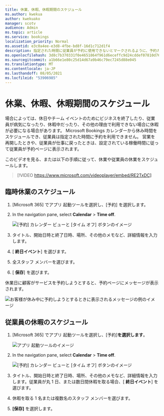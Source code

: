 ```yaml
---
title: 休業、休暇、休暇期間のスケジュール
ms.author: kwekua
author: kwekuako
manager: scotv
audience: Admin
ms.topic: article
ms.service: bookings
localization_priority: Normal
ms.assetid: e3c0a4ee-e3d8-4fbe-bd8f-16d1c712d1f4
description: 指定された時間に従業員が予約に使用できないとマークされるように、予約カレンダーからオフィスの休業日と従業員の休み時間をスケジュールします。
ms.openlocfilehash: 3d8c7b370331f0e4651864f961d6eceffc9d24cddef07810d765bfbc5db6e96b
ms.sourcegitcommit: a1b66e1e80c25d14d67a9b46c79ec7245d88e045
ms.translationtype: MT
ms.contentlocale: ja-JP
ms.lasthandoff: 08/05/2021
ms.locfileid: "53906985"
---
```

# <a name="schedule-business-closures-time-off-and-vacation-time"></a>休業、休暇、休暇期間のスケジュール

場合によっては、休日やチーム イベントのためにビジネスを終了したり、従業員が病気になったり、休暇中だったり、その他の理由で利用できない場合に休暇が必要になる場合があります。 Microsoft Bookings カレンダーから休み時間をスケジュールでき、従業員は指定された時間に予約を利用できません。 営業を再開したときや、従業員が仕事に戻ったときは、設定されている稼働時間に従って従業員が予約ページに表示されます。

このビデオを見る、または以下の手順に従って、休業や従業員の休業をスケジュールします。

> [!VIDEO https://www.microsoft.com/videoplayer/embed/RE2TxDC]

## <a name="schedule-ad-hoc-business-closures"></a>臨時休業のスケジュール

1. [Microsoft 365] でアプリ 起動ツールを選択し、[予約] を選択します。

1. In the navigation pane, select **Calendar** \> **Time off**.

   ![[予約] カレンダー ビューと [タイム オフ] ボタンのイメージ](../media/bookings-calendar-timeoff.png)

1. タイトル、開始日時と終了日時、場所、その他のメモなど、詳細情報を入力します。

1. [ **終日イベント**] を選びます。

1. 全スタッフ メンバーを選びます。

1. [ **保存**] を選びます。

休業日に顧客がサービスを予約しようとすると、予約ページにメッセージが表示されます。

   ![お客様が休み中に予約しようとするときに表示されるメッセージの例のイメージ](../media/bookings-timeoff-message.png)

## <a name="schedule-employee-time-off"></a>従業員の休暇のスケジュール

1. [Microsoft 365] でアプリ 起動ツールを選択し、[予約]**を選択します**。

   ![アプリ 起動ツールのイメージ](../media/bookings-applauncher.png)

1. In the navigation pane, select **Calendar** \> **Time off**.

   ![[予約] カレンダー ビューと [タイム オフ] ボタンのイメージ](../media/bookings-calendar-timeoff.png)

1. タイトル、開始日時と終了日時、場所、その他のメモなど、詳細情報を入力します。従業員が丸 1 日、または数日間休暇を取る場合、[ **終日イベント**] を選びます。

1. 休暇を取る 1 名または複数名のスタッフ メンバーを選びます。

1. **[保存]** を選択します。
